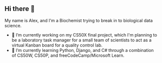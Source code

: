 ## Hi there 👋

My name is Alex, and I'm a Biochemist trying to break in to biological data science.

- 🔭 I’m currently working on my CS50X final project, which I'm planning to be a laboratory task manager for a small team of scientists to act as a virtual Kanban board for a quality control lab.
- 🌱 I’m currently learning Python, Django, and C# through a combination of CS50W, CS50P, and freeCodeCamp/Microsoft Learn.

<!--
**Aurlom/Aurlom** is a ✨ _special_ ✨ repository because its `README.md` (this file) appears on your GitHub profile.

Here are some ideas to get you started:

- 🔭 I’m currently working on ...
- 🌱 I’m currently learning ...
- 👯 I’m looking to collaborate on ...
- 🤔 I’m looking for help with ...
- 💬 Ask me about ...
- 📫 How to reach me: ...
- 😄 Pronouns: ...
- ⚡ Fun fact: ...
-->
